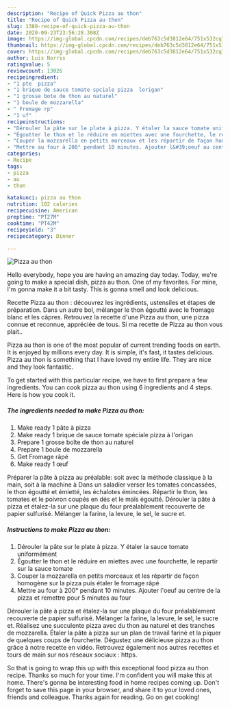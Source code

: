 ```yaml
---
description: "Recipe of Quick Pizza au thon"
title: "Recipe of Quick Pizza au thon"
slug: 1380-recipe-of-quick-pizza-au-thon
date: 2020-09-23T23:56:28.308Z
image: https://img-global.cpcdn.com/recipes/deb763c5d3812e64/751x532cq70/pizza-au-thon-photo-principale-de-la-recette.jpg
thumbnail: https://img-global.cpcdn.com/recipes/deb763c5d3812e64/751x532cq70/pizza-au-thon-photo-principale-de-la-recette.jpg
cover: https://img-global.cpcdn.com/recipes/deb763c5d3812e64/751x532cq70/pizza-au-thon-photo-principale-de-la-recette.jpg
author: Luis Norris
ratingvalue: 5
reviewcount: 13026
recipeingredient:
- "1 pte  pizza"
- "1 brique de sauce tomate spciale pizza  lorigan"
- "1 grosse bote de thon au naturel"
- "1 boule de mozzarella"
- " Fromage rp"
- "1 uf"
recipeinstructions:
- "Dérouler la pâte sur le plate à pizza. Y étaler la sauce tomate uniformément"
- "Égoutter le thon et le réduire en miettes avec une fourchette, le repartir sur la sauce tomate"
- "Couper la mozzarella en petits morceaux et les répartir de façon homogène sur la pizza puis étaler le fromage râpé"
- "Mettre au four à 200° pendant 10 minutes. Ajouter l&#39;oeuf au centre de la pizza et remettre pour 5 minutes au four"
categories:
- Recipe
tags:
- pizza
- au
- thon

katakunci: pizza au thon 
nutrition: 102 calories
recipecuisine: American
preptime: "PT27M"
cooktime: "PT42M"
recipeyield: "3"
recipecategory: Dinner

---
```



![Pizza au thon](https://img-global.cpcdn.com/recipes/deb763c5d3812e64/751x532cq70/pizza-au-thon-photo-principale-de-la-recette.jpg)

Hello everybody, hope you are having an amazing day today. Today, we're going to make a special dish, pizza au thon. One of my favorites. For mine, I'm gonna make it a bit tasty. This is gonna smell and look delicious.

Recette Pizza au thon : découvrez les ingrédients, ustensiles et étapes de préparation. Dans un autre bol, mélanger le thon égoutté avec le fromage blanc et les câpres. Retrouvez la recette d&#39;une Pizza au thon, une pizza connue et reconnue, appréciée de tous. Si ma recette de Pizza au thon vous plait..

Pizza au thon is one of the most popular of current trending foods on earth. It is enjoyed by millions every day. It is simple, it's fast, it tastes delicious. Pizza au thon is something that I have loved my entire life. They are nice and they look fantastic.


To get started with this particular recipe, we have to first prepare a few ingredients. You can cook pizza au thon using 6 ingredients and 4 steps. Here is how you cook it.

<!--inarticleads1-->

##### The ingredients needed to make Pizza au thon:

1. Make ready 1 pâte à pizza
1. Make ready 1 brique de sauce tomate spéciale pizza à l&#39;origan
1. Prepare 1 grosse boîte de thon au naturel
1. Prepare 1 boule de mozzarella
1. Get  Fromage râpé
1. Make ready 1 œuf


Préparer la pâte à pizza au préalable: soit avec la méthode classique à la main, soit à la machine à Dans un saladier verser les tomates concassées, le thon égoutté et émietté, les échalotes émincées. Répartir le thon, les tomates et le poivron coupés en dés et le maïs égoutté. Dérouler la pâte à pizza et étalez-la sur une plaque du four préalablement recouverte de papier sulfurisé. Mélanger la farine, la levure, le sel, le sucre et. 

<!--inarticleads2-->

##### Instructions to make Pizza au thon:

1. Dérouler la pâte sur le plate à pizza. Y étaler la sauce tomate uniformément
1. Égoutter le thon et le réduire en miettes avec une fourchette, le repartir sur la sauce tomate
1. Couper la mozzarella en petits morceaux et les répartir de façon homogène sur la pizza puis étaler le fromage râpé
1. Mettre au four à 200° pendant 10 minutes. Ajouter l&#39;oeuf au centre de la pizza et remettre pour 5 minutes au four


Dérouler la pâte à pizza et étalez-la sur une plaque du four préalablement recouverte de papier sulfurisé. Mélanger la farine, la levure, le sel, le sucre et. Réalisez une succulente pizza avec du thon au naturel et des tranches de mozzarella. Étaler la pâte à pizza sur un plan de travail fariné et la piquer de quelques coups de fourchette. Dégustez une délicieuse pizza au thon grâce à notre recette en vidéo. Retrouvez également nos autres recettes et tours de main sur nos réseaux sociaux : https. 

So that is going to wrap this up with this exceptional food pizza au thon recipe. Thanks so much for your time. I'm confident you will make this at home. There's gonna be interesting food in home recipes coming up. Don't forget to save this page in your browser, and share it to your loved ones, friends and colleague. Thanks again for reading. Go on get cooking!
